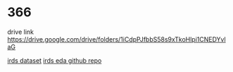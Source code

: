 # 366

drive link https://drive.google.com/drive/folders/1iCdpPJfbbS58s9xTkoHlpi1CNEDYvlaG

[irds dataset](https://zenodo.org/record/4610859)
[irds eda github repo](https://github.com/alina-miron/intellirehabds)
